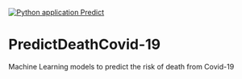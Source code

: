[![Python application Predict](https://github.com/DavidCastro88/PredictDeathCovid-19/actions/workflows/main.yml/badge.svg)](https://github.com/DavidCastro88/PredictDeathCovid-19/actions/workflows/main.yml)
# PredictDeathCovid-19
Machine Learning models to predict the risk of death from Covid-19
